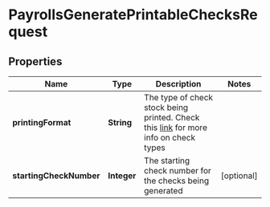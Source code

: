 

# PayrollsGeneratePrintableChecksRequest


## Properties

| Name | Type | Description | Notes |
|------------ | ------------- | ------------- | -------------|
|**printingFormat** | **String** | The type of check stock being printed. Check this [link](https://support.gusto.com/article/999877761000000/Pay-your-team-by-check) for more info on check types |  |
|**startingCheckNumber** | **Integer** | The starting check number for the checks being generated |  [optional] |




